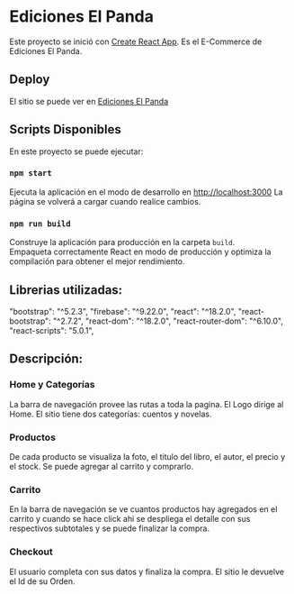 # Ediciones El Panda


Este proyecto se inició con [Create React App](https://github.com/facebook/create-react-app).
Es el E-Commerce de Ediciones El Panda.

## Deploy

El sitio se puede ver en [Ediciones El Panda](https://646d02344981432abcb691fd--jade-sherbet-40c589.netlify.app/)

## Scripts Disponibles

En este proyecto se puede ejecutar:

### `npm start`

Ejecuta la aplicación en el modo de desarrollo en [http://localhost:3000](http://localhost:3000)
La página se volverá a cargar cuando realice cambios.

### `npm run build`

Construye la aplicación para producción en la carpeta `build`.\
Empaqueta correctamente React en modo de producción y optimiza la compilación para obtener el mejor rendimiento.

## Librerias utilizadas:

"bootstrap": "^5.2.3",
"firebase": "^9.22.0",
"react": "^18.2.0",
"react-bootstrap": "^2.7.2",
"react-dom": "^18.2.0",
"react-router-dom": "^6.10.0",
"react-scripts": "5.0.1",

## Descripción:

### Home y Categorías

La barra de navegación provee las rutas a toda la pagina. El Logo dirige al Home. El sitio tiene dos categorías: cuentos y novelas.

### Productos

De cada producto se visualiza la foto, el titulo del libro, el autor, el precio y el stock. Se puede agregar al carrito y comprarlo.

### Carrito

En la barra de navegación se ve cuantos productos hay agregados en el carrito y cuando se hace click ahi se despliega el detalle con sus respectivos subtotales y se puede finalizar la compra.

### Checkout

El usuario completa con sus datos y finaliza la compra. El sitio le devuelve el Id de su Orden.



